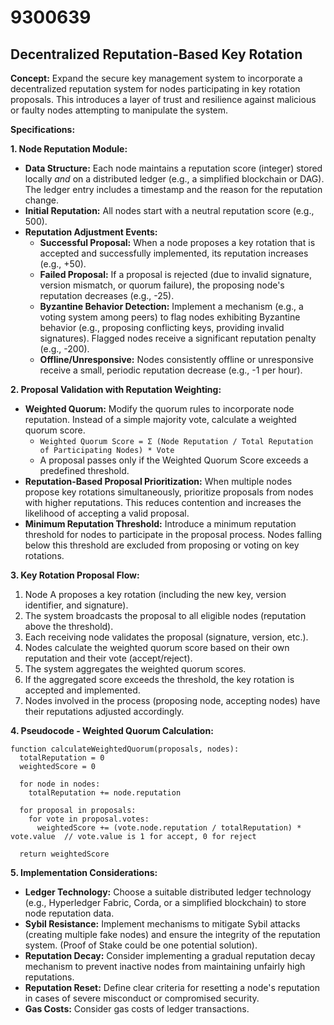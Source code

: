# 9300639

## Decentralized Reputation-Based Key Rotation

**Concept:** Expand the secure key management system to incorporate a decentralized reputation system for nodes participating in key rotation proposals. This introduces a layer of trust and resilience against malicious or faulty nodes attempting to manipulate the system.

**Specifications:**

**1. Node Reputation Module:**

*   **Data Structure:** Each node maintains a reputation score (integer) stored locally *and* on a distributed ledger (e.g., a simplified blockchain or DAG).  The ledger entry includes a timestamp and the reason for the reputation change.
*   **Initial Reputation:**  All nodes start with a neutral reputation score (e.g., 500).
*   **Reputation Adjustment Events:**
    *   **Successful Proposal:** When a node proposes a key rotation that is accepted and successfully implemented, its reputation increases (e.g., +50).
    *   **Failed Proposal:** If a proposal is rejected (due to invalid signature, version mismatch, or quorum failure), the proposing node's reputation decreases (e.g., -25).
    *   **Byzantine Behavior Detection:** Implement a mechanism (e.g., a voting system among peers) to flag nodes exhibiting Byzantine behavior (e.g., proposing conflicting keys, providing invalid signatures). Flagged nodes receive a significant reputation penalty (e.g., -200).
    *   **Offline/Unresponsive:** Nodes consistently offline or unresponsive receive a small, periodic reputation decrease (e.g., -1 per hour).

**2. Proposal Validation with Reputation Weighting:**

*   **Weighted Quorum:**  Modify the quorum rules to incorporate node reputation.  Instead of a simple majority vote, calculate a weighted quorum score.
    *   `Weighted Quorum Score = Σ (Node Reputation / Total Reputation of Participating Nodes) * Vote`
    *   A proposal passes only if the Weighted Quorum Score exceeds a predefined threshold.
*   **Reputation-Based Proposal Prioritization:**  When multiple nodes propose key rotations simultaneously, prioritize proposals from nodes with higher reputations. This reduces contention and increases the likelihood of accepting a valid proposal.
*   **Minimum Reputation Threshold:**  Introduce a minimum reputation threshold for nodes to participate in the proposal process.  Nodes falling below this threshold are excluded from proposing or voting on key rotations.

**3. Key Rotation Proposal Flow:**

1.  Node A proposes a key rotation (including the new key, version identifier, and signature).
2.  The system broadcasts the proposal to all eligible nodes (reputation above the threshold).
3.  Each receiving node validates the proposal (signature, version, etc.).
4.  Nodes calculate the weighted quorum score based on their own reputation and their vote (accept/reject).
5.  The system aggregates the weighted quorum scores.
6.  If the aggregated score exceeds the threshold, the key rotation is accepted and implemented.
7.  Nodes involved in the process (proposing node, accepting nodes) have their reputations adjusted accordingly.

**4. Pseudocode - Weighted Quorum Calculation:**

```
function calculateWeightedQuorum(proposals, nodes):
  totalReputation = 0
  weightedScore = 0

  for node in nodes:
    totalReputation += node.reputation

  for proposal in proposals:
    for vote in proposal.votes:
      weightedScore += (vote.node.reputation / totalReputation) * vote.value  // vote.value is 1 for accept, 0 for reject

  return weightedScore
```

**5. Implementation Considerations:**

*   **Ledger Technology:**  Choose a suitable distributed ledger technology (e.g., Hyperledger Fabric, Corda, or a simplified blockchain) to store node reputation data.
*   **Sybil Resistance:** Implement mechanisms to mitigate Sybil attacks (creating multiple fake nodes) and ensure the integrity of the reputation system. (Proof of Stake could be one potential solution).
*   **Reputation Decay:**  Consider implementing a gradual reputation decay mechanism to prevent inactive nodes from maintaining unfairly high reputations.
*   **Reputation Reset:**  Define clear criteria for resetting a node's reputation in cases of severe misconduct or compromised security.
*   **Gas Costs:** Consider gas costs of ledger transactions.